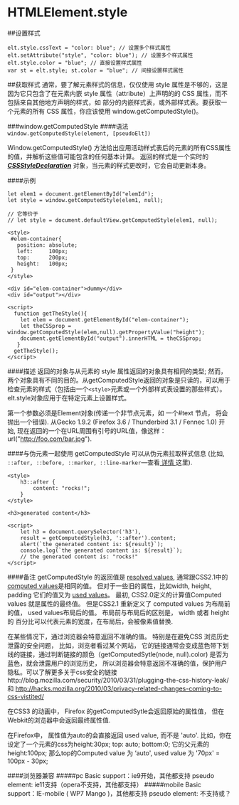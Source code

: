 # HTMLElement.style
##设置样式

```
elt.style.cssText = "color: blue"; // 设置多个样式属性 
elt.setAttribute("style", "color: blue"); // 设置多个样式属性 
elt.style.color = "blue"; // 直接设置样式属性
var st = elt.style; st.color = "blue"; // 间接设置样式属性
```

##获取样式
通常，要了解元素样式的信息，仅仅使用 style 属性是不够的，这是因为它只包含了在元素内嵌 style 属性（attribute）上声明的的 CSS 属性，而不包括来自其他地方声明的样式，如 <head> 部分的内嵌样式表，或外部样式表。要获取一个元素的所有 CSS 属性，你应该使用 window.getComputedStyle()。

###window.getComputedStyle
####语法
`window.getComputedStyle(element, [pseudoElt])`

Window.getComputedStyle() 方法给出应用活动样式表后的元素的所有CSS属性的值，并解析这些值可能包含的任何基本计算。
返回的样式是一个实时的 ***[CSSStyleDeclaration](https://developer.mozilla.org/zh-CN/docs/Web/API/CSSStyleDeclaration)*** 对象，当元素的样式更改时，它会自动更新本身。

####示例
```
let elem1 = document.getElementById("elemId");
let style = window.getComputedStyle(elem1, null);

// 它等价于
// let style = document.defaultView.getComputedStyle(elem1, null);
```


```
<style>
 #elem-container{
   position: absolute;
   left:     100px;
   top:      200px;
   height:   100px;
 }
</style>

<div id="elem-container">dummy</div>
<div id="output"></div>  

<script>
  function getTheStyle(){
    let elem = document.getElementById("elem-container");
    let theCSSprop = window.getComputedStyle(elem,null).getPropertyValue("height");
    document.getElementById("output").innerHTML = theCSSprop;
   }
  getTheStyle();
</script>
```
####描述
返回的对象与从元素的 style  属性返回的对象具有相同的类型; 然而，两个对象具有不同的目的。从getComputedStyle返回的对象是只读的，可以用于检查元素的样式（包括由一个`<style>`元素或一个外部样式表设置的那些样式）。elt.style对象应用于在特定元素上设置样式。

第一个参数必须是Element对象(传递一个非节点元素，如 一个#text 节点， 将会抛出一个错误). 从Gecko 1.9.2   (Firefox 3.6 / Thunderbird 3.1 / Fennec 1.0) 开始, 现在返回的一个在URL周围有引号的URL值，像这样： url("http://foo.com/bar.jpg").

####与伪元素一起使用
getComputedStyle 可以从伪元素拉取样式信息 (比如, `::after, ::before, ::marker, ::line-marker`—查看[ 详情 ](https://drafts.csswg.org/css-content-3/#pseudo-elements)这里).

```
<style>
    h3::after {
        content: "rocks!";
    }
</style>

<h3>generated content</h3> 

<script>
    let h3 = document.querySelector('h3'), 
    result = getComputedStyle(h3, '::after').content;
    alert(`the generated content is: ${result}`);
    console.log(`the generated content is: ${result}`); 
    // the generated content is: "rocks!"
</script>
```

####备注
getComputedStyle 的返回值是 [resolved values](https://developer.mozilla.org/zh-CN/docs/Web/CSS/resolved_value),  通常跟CSS2.1中的[computed values](https://developer.mozilla.org/zh-CN/docs/Web/CSS/computed_value)是相同的值。 但对于一些旧的属性，比如width, height, padding 它们的值又为 [used values](https://developer.mozilla.org/zh-CN/docs/Web/CSS/used_value)。 最初, CSS2.0定义的计算值Computed values 就是属性的最终值。 但是CSS2.1 重新定义了 computed values 为布局前的值， used values布局后的值。 布局前与布局后的区别是， width 或者 height的 百分比可以代表元素的宽度，在布局后，会被像素值替换.

在某些情况下，通过浏览器会特意返回不准确的值。 特别是在避免CSS 浏览历史泄露的安全问题， 比如，浏览者看过某个网站， 它的链接通常会变成蓝色带下划线的链接，通过判断链接的颜色（getComputedSytle(node, null).color) 是否为蓝色，就会泄露用户的浏览历史， 所以浏览器会特意返回不准确的值，保护用户隐私。可以了解更多关于css安全的链接http://blog.mozilla.com/security/2010/03/31/plugging-the-css-history-leak/ 和 http://hacks.mozilla.org/2010/03/privacy-related-changes-coming-to-css-vistited/

在CSS3 的动画中， Firefox 的getComputedSytle会返回原始的属性值， 但在Webkit的浏览器中会返回最终属性值.

在Firefox中， 属性值为auto的会直接返回 used value, 而不是 'auto'.  比如，你在设定了一个元素的css为height:30px; top: auto; bottom:0;  它的父元素的height:100px;  那么top的Computed value 为 ‘auto',  used value 为 '70px' = 100px - 30px;

####浏览器兼容
#####pc
Basic support：ie9开始，其他都支持
pseudo element: ie11支持（opera不支持，其他都支持）
#####mobile
Basic support：IE-mobile ( WP7 Mango )，其他都支持
pseudo element: 不支持或？




